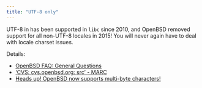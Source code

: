 ```yaml
---
title: "UTF-8 only"
---
```


UTF-8 in has been supported in `libc` since 2010, and OpenBSD removed support for all
non-UTF-8 locales in 2015! You will never again have to deal with locale charset issues.

Details:

* [OpenBSD FAQ: General Questions](https://www.openbsd.org/faq/faq8.html#locales)
* [‘CVS: cvs.openbsd.org: src’ - MARC](https://marc.info/?l=openbsd-cvs&m=143956261214725&w=2)
* [Heads up! OpenBSD now supports multi-byte characters!](https://undeadly.org/cgi?action=article&sid=20100729233638)


